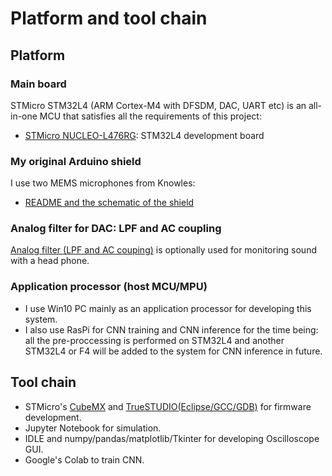 # Platform and tool chain

## Platform

### Main board

STMicro STM32L4 (ARM Cortex-M4 with DFSDM, DAC, UART etc) is an all-in-one MCU that satisfies all the requirements of this project:
- [STMicro NUCLEO-L476RG](https://www.st.com/en/evaluation-tools/nucleo-l476rg.html): STM32L4 development board

### My original Arduino shield

I use two MEMS microphones from Knowles:
- [README and the schematic of the shield](./kicad)

### Analog filter for DAC: LPF and AC coupling

[Analog filter (LPF and AC couping)](https://github.com/araobp/stm32-mcu/tree/master/analog_filter) is optionally used for monitoring sound with a head phone.

### Application processor (host MCU/MPU)

- I use Win10 PC mainly as an application processor for developing this system. 
- I also use RasPi for CNN training and CNN inference for the time being: all the pre-proccessing is performed on STM32L4 and another STM32L4 or F4 will be added to the system for CNN inference in future.

## Tool chain

- STMicro's [CubeMX](https://www.st.com/en/development-tools/stm32cubemx.html) and [TrueSTUDIO(Eclipse/GCC/GDB)](https://atollic.com/truestudio/) for firmware development.
- Jupyter Notebook for simulation.
- IDLE and numpy/pandas/matplotlib/Tkinter for developing Oscilloscope GUI.
- Google's Colab to train CNN.


